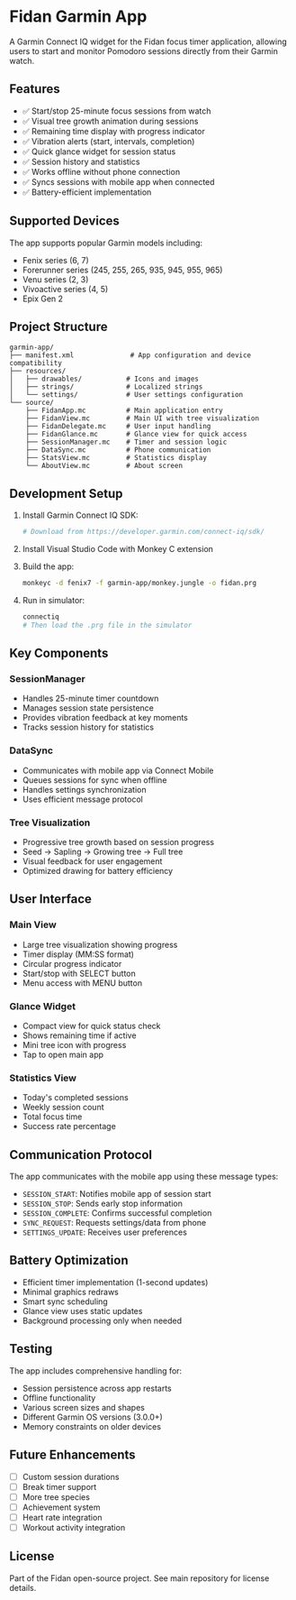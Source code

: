 # Fidan Garmin App

A Garmin Connect IQ widget for the Fidan focus timer application, allowing users to start and monitor Pomodoro sessions directly from their Garmin watch.

## Features

- ✅ Start/stop 25-minute focus sessions from watch
- ✅ Visual tree growth animation during sessions
- ✅ Remaining time display with progress indicator
- ✅ Vibration alerts (start, intervals, completion)
- ✅ Quick glance widget for session status
- ✅ Session history and statistics
- ✅ Works offline without phone connection
- ✅ Syncs sessions with mobile app when connected
- ✅ Battery-efficient implementation

## Supported Devices

The app supports popular Garmin models including:
- Fenix series (6, 7)
- Forerunner series (245, 255, 265, 935, 945, 955, 965)
- Venu series (2, 3)
- Vivoactive series (4, 5)
- Epix Gen 2

## Project Structure

```
garmin-app/
├── manifest.xml              # App configuration and device compatibility
├── resources/
│   ├── drawables/           # Icons and images
│   ├── strings/             # Localized strings
│   └── settings/            # User settings configuration
└── source/
    ├── FidanApp.mc          # Main application entry
    ├── FidanView.mc         # Main UI with tree visualization
    ├── FidanDelegate.mc     # User input handling
    ├── FidanGlance.mc       # Glance view for quick access
    ├── SessionManager.mc    # Timer and session logic
    ├── DataSync.mc          # Phone communication
    ├── StatsView.mc         # Statistics display
    └── AboutView.mc         # About screen
```

## Development Setup

1. Install Garmin Connect IQ SDK:
   ```bash
   # Download from https://developer.garmin.com/connect-iq/sdk/
   ```

2. Install Visual Studio Code with Monkey C extension

3. Build the app:
   ```bash
   monkeyc -d fenix7 -f garmin-app/monkey.jungle -o fidan.prg
   ```

4. Run in simulator:
   ```bash
   connectiq
   # Then load the .prg file in the simulator
   ```

## Key Components

### SessionManager
- Handles 25-minute timer countdown
- Manages session state persistence
- Provides vibration feedback at key moments
- Tracks session history for statistics

### DataSync
- Communicates with mobile app via Connect Mobile
- Queues sessions for sync when offline
- Handles settings synchronization
- Uses efficient message protocol

### Tree Visualization
- Progressive tree growth based on session progress
- Seed → Sapling → Growing tree → Full tree
- Visual feedback for user engagement
- Optimized drawing for battery efficiency

## User Interface

### Main View
- Large tree visualization showing progress
- Timer display (MM:SS format)
- Circular progress indicator
- Start/stop with SELECT button
- Menu access with MENU button

### Glance Widget
- Compact view for quick status check
- Shows remaining time if active
- Mini tree icon with progress
- Tap to open main app

### Statistics View
- Today's completed sessions
- Weekly session count
- Total focus time
- Success rate percentage

## Communication Protocol

The app communicates with the mobile app using these message types:
- `SESSION_START`: Notifies mobile app of session start
- `SESSION_STOP`: Sends early stop information
- `SESSION_COMPLETE`: Confirms successful completion
- `SYNC_REQUEST`: Requests settings/data from phone
- `SETTINGS_UPDATE`: Receives user preferences

## Battery Optimization

- Efficient timer implementation (1-second updates)
- Minimal graphics redraws
- Smart sync scheduling
- Glance view uses static updates
- Background processing only when needed

## Testing

The app includes comprehensive handling for:
- Session persistence across app restarts
- Offline functionality
- Various screen sizes and shapes
- Different Garmin OS versions (3.0.0+)
- Memory constraints on older devices

## Future Enhancements

- [ ] Custom session durations
- [ ] Break timer support
- [ ] More tree species
- [ ] Achievement system
- [ ] Heart rate integration
- [ ] Workout activity integration

## License

Part of the Fidan open-source project. See main repository for license details.